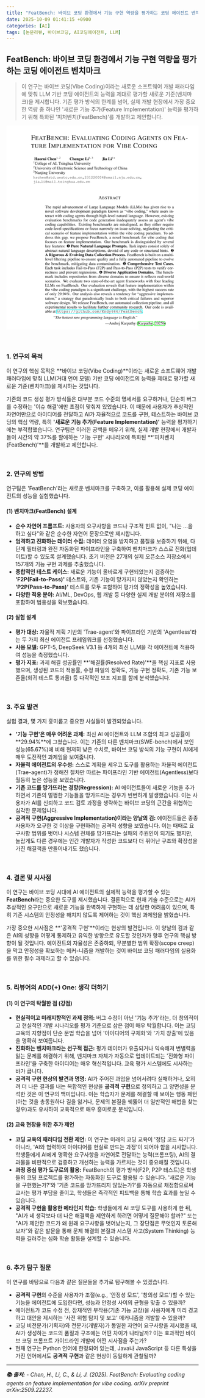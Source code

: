 ```yaml
---
title: "FeatBench: 바이브 코딩 환경에서 기능 구현 역량을 평가하는 코딩 에이전트 벤치마크"
date: 2025-10-09 01:41:15 +0900
categories: [AI]
tags: [논문리뷰, 바이브코딩, AI코딩에이전트, LLM]
---
```


## FeatBench: 바이브 코딩 환경에서 기능 구현 역량을 평가하는 코딩 에이전트 벤치마크

> 이 연구는 바이브 코딩(Vibe Coding)이라는 새로운 소프트웨어 개발 패러다임에 맞춰 LLM 기반 코딩 에이전트의 능력을 제대로 평가할 새로운 기준(벤치마크)을 제시합니다. 기존 평가 방식의 한계를 넘어, 실제 개발 현장에서 가장 중요한 역량 중 하나인 '새로운 기능 추가(Feature Implementation)' 능력을 평가하기 위해 특화된 '피처벤치(FeatBench)'를 개발하고 제안합니다.

![이미지](/assets/FeatBench.png)

<br>

### 1. 연구의 목적

이 연구의 핵심 목적은 **바이브 코딩(Vibe Coding)**이라는 새로운 소프트웨어 개발 패러다임에 맞춰 LLM(거대 언어 모델) 기반 코딩 에이전트의 능력을 제대로 평가할 새로운 기준(벤치마크)을 제시하는 것입니다.

기존의 코드 생성 평가 방식들은 대부분 코드 수준의 명세서를 요구하거나, 단순히 버그를 수정하는 '이슈 해결'에만 초점이 맞춰져 있었습니다. 이 때문에 사용자가 추상적인 자연어만으로 아이디어를 전달하고 AI가 자율적으로 코드를 구현, 테스트하는 바이브 코딩의 핵심 역량, 특히 **'새로운 기능 추가(Feature Implementation)'** 능력을 평가하기에는 부적합했습니다. 연구팀은 이러한 공백을 메우기 위해, 실제 개발 현장에서 개발자들이 시간의 약 37%를 할애하는 '기능 구현' 시나리오에 특화된 **'피처벤치(FeatBench)'**를 개발하고 제안합니다.

<br>

### 2. 연구의 방법

연구팀은 'FeatBench'라는 새로운 벤치마크를 구축하고, 이를 활용해 실제 코딩 에이전트의 성능을 실험했습니다.

#### (1) 벤치마크(FeatBench) 설계
* **순수 자연어 프롬프트:** 사용자의 요구사항을 코드나 구조적 힌트 없이, "나는 ...을 하고 싶다"와 같은 순수한 자연어 문장으로만 제시합니다.
* **엄격하고 진화하는 데이터 수집:** 데이터 오염을 방지하고 품질을 보증하기 위해, 다단계 필터링과 완전 자동화된 파이프라인을 구축하여 벤치마크가 스스로 진화(업데이트)할 수 있도록 설계했습니다. 초기 버전은 27개의 실제 오픈소스 저장소에서 157개의 기능 구현 과제를 추출했습니다.
* **종합적인 테스트 케이스:** 새로운 기능이 올바르게 구현되었는지 검증하는 **'F2P(Fail-to-Pass)'** 테스트와, 기존 기능이 망가지지 않았는지 확인하는 **'P2P(Pass-to-Pass)'** 테스트를 모두 포함하여 평가의 정확성을 높였습니다.
* **다양한 적용 분야:** AI/ML, DevOps, 웹 개발 등 다양한 실제 개발 분야의 저장소를 포함하여 범용성을 확보했습니다.

#### (2) 실험 설계
* **평가 대상:** 자율적 계획 기반의 'Trae-agent'와 파이프라인 기반의 'Agentless'라는 두 가지 최신 에이전트 프레임워크를 선정했습니다.
* **사용 모델:** GPT-5, DeepSeek V3.1 등 4개의 최신 LLM을 각 에이전트에 적용하여 성능을 측정했습니다.
* **평가 지표:** 과제 해결 성공률인 **'해결률(Resolved Rate)'**을 핵심 지표로 사용했으며, 생성된 코드의 적용률, 수정 파일의 정확도, 기능 구현 정확도, 기존 기능 보존율(회귀 테스트 통과율) 등 다각적인 보조 지표를 함께 분석했습니다.

<br>

### 3. 주요 발견

실험 결과, 몇 가지 흥미롭고 중요한 사실들이 발견되었습니다.

* **'기능 구현'은 매우 어려운 과제:** 최신 AI 에이전트와 LLM 조합의 최고 성공률이 **29.94%**에 그쳤습니다. 이는 기존의 다른 벤치마크(SWE-bench)에서 보인 성능(65.67%)에 비해 현저히 낮은 수치로, 바이브 코딩 방식의 기능 구현이 AI에게 매우 도전적인 과제임을 보여줍니다.
* **자율적 에이전트의 우수성:** 스스로 계획을 세우고 도구를 활용하는 자율적 에이전트(Trae-agent)가 정해진 절차만 따르는 파이프라인 기반 에이전트(Agentless)보다 월등히 높은 성능을 보였습니다.
* **기존 코드를 망가뜨리는 경향(Regression):** AI 에이전트들이 새로운 기능을 추가하면서 기존의 멀쩡한 기능들을 망가뜨리는 경우가 빈번하게 발생했습니다. 이는 사용자가 AI를 신뢰하고 코드 검토 과정을 생략하는 바이브 코딩의 근간을 위협하는 심각한 문제입니다.
* **공격적 구현(Aggressive Implementation)이라는 양날의 검:** 에이전트들은 종종 사용자가 요구한 것 이상을 구현하려는 공격적 성향을 보였습니다. 이는 때때로 요구사항 범위를 벗어나 시스템 전체를 망가뜨리는 실패의 주원인이 되기도 했지만, 놀랍게도 다른 경우에는 인간 개발자가 작성한 코드보다 더 뛰어난 구조와 확장성을 가진 해결책을 만들어내기도 했습니다.

<br>

### 4. 결론 및 시사점

이 연구는 바이브 코딩 시대에 AI 에이전트의 실제적 능력을 평가할 수 있는 **FeatBench**라는 중요한 도구를 제시했습니다. 결론적으로 현재 기술 수준으로는 AI가 추상적인 요구만으로 새로운 기능을 완벽하게 구현하는 데 상당한 어려움이 있으며, 특히 기존 시스템의 안정성을 해치지 않도록 제어하는 것이 핵심 과제임을 밝혔습니다.

가장 중요한 시사점은 **'공격적 구현'**이라는 현상의 발견입니다. 이 양날의 검과 같은 AI의 성향을 어떻게 통제하고 유익한 방향으로 유도할 것인가가 향후 연구의 핵심 방향이 될 것입니다. 에이전트의 자율성은 존중하되, 무분별한 범위 확장(scope creep)을 막고 안정성을 확보하는 메커-니즘을 개발하는 것이 바이브 코딩 패러다임의 실용화를 위한 필수 과제라고 할 수 있습니다.

<br>

### 5. 리뷰어의 ADD(+) One: 생각 더하기

#### (1) 이 연구의 탁월한 점 (강점)
* **현실적이고 미래지향적인 과제 정의:** 버그 수정이 아닌 '기능 추가'라는, 더 창의적이고 현실적인 개발 시나리오를 평가 기준으로 삼은 점이 매우 탁월합니다. 이는 코딩 교육의 지향점이 단순 문법 학습을 넘어 '아이디어의 구체화'와 '가치 창출'에 있음을 명확히 보여줍니다.
* **진화하는 벤치마크라는 선구적 접근:** 평가 데이터가 유출되거나 익숙해져 변별력을 잃는 문제를 해결하기 위해, 벤치마크 자체가 자동으로 업데이트되는 '진화형 파이프라인'을 구축한 아이디어는 매우 혁신적입니다. 교육 평가 시스템에도 시사하는 바가 큽니다.
* **공격적 구현 현상의 발견과 명명:** AI가 주어진 과업을 넘어서려다 실패하거나, 오히려 더 나은 결과를 내는 복합적인 현상을 **공격적 구현**으로 정의하고 그 양면성을 분석한 것은 이 연구의 백미입니다. 이는 학습자가 문제를 해결할 때 보이는 행동 패턴(아는 것을 총동원하다 길을 잃거나, 문제의 본질을 꿰뚫어 더 일반적인 해법을 찾는 경우)과도 유사하여 교육적으로 매우 흥미로운 분석입니다.

#### (2) 교육 현장을 위한 추가 제언
* **코딩 교육의 패러다임 전환 제언:** 이 연구는 미래의 코딩 교육이 '정답 코드 짜기'가 아니라, 'AI와 협력하여 아이디어를 현실로 만드는 과정'이 되어야 함을 시사합니다. 학생들에게 AI에게 명확한 요구사항을 자연어로 전달하는 능력(프롬프팅), AI의 결과물을 비판적으로 검증하고 개선하는 능력을 가르치는 것이 중요해질 것입니다.
* **과정 중심 평가 도구로의 활용:** FeatBench의 평가 방식(F2P, P2P 테스트)은 학생들의 코딩 프로젝트를 평가하는 자동화된 도구로 활용될 수 있습니다. '새로운 기능을 구현했는가?'와 '기존 코드를 망가뜨리지 않았는가?'를 자동으로 채점함으로써 교사는 평가 부담을 줄이고, 학생들은 즉각적인 피드백을 통해 학습 효과를 높일 수 있습니다.
* **공격적 구현을 활용한 메타인지 학습:** 학생들에게 AI 코딩 도구를 사용하게 한 뒤, "AI가 네 생각보다 더 나은 해결책을 제안하게 하려면 어떻게 질문해야 할까?" 또는 "AI가 제안한 코드가 왜 원래 요구사항을 벗어났는지, 그 장단점은 무엇인지 토론해보자"와 같은 발문을 통해 문제 해결의 본질과 시스템 사고(System Thinking) 능력을 길러주는 심화 학습 활동을 설계할 수 있습니다.

<br>

### 6. 추가 탐구 질문

이 연구를 바탕으로 다음과 같은 질문들을 추가로 탐구해볼 수 있겠습니다.

* **공격적 구현**의 수준을 사용자가 조절(e.g., '안정성 모드', '창의성 모드')할 수 있는 기능을 에이전트에 도입한다면, 성능과 안정성 사이의 균형을 맞출 수 있을까?
* 에이전트가 코드 수정 전, 잠재적인 부작용(기존 기능 고장)을 사용자에게 미리 경고하고 대안을 제시하는 '사전 위험 탐지 및 보고' 메커니즘을 개발할 수 있을까?
* 코딩 비전문가(기획자)와 전문가(개발자)가 동일한 자연어 요구사항을 제시했을 때, AI가 생성하는 코드의 품질과 구조에는 어떤 차이가 나타날까? 이는 효과적인 바이브 코딩 프롬프트 가이드라인 개발에 어떤 시사점을 주는가?
* 현재 연구는 Python 언어에 한정되어 있는데, Java나 JavaScript 등 다른 특성을 가진 언어에서도 **공격적 구현**과 같은 현상이 동일하게 관찰될까?

---

_**📚 출처:**_
_- Chen, H., Li, C., & Li, J. (2025). FeatBench: Evaluating coding agents on feature implementation for vibe coding. arXiv preprint arXiv:2509.22237._
